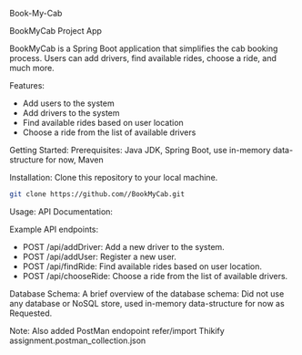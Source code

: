 Book-My-Cab

BookMyCab Project App

BookMyCab is a Spring Boot application that simplifies the cab booking process. Users can add drivers, find available rides, choose a ride, and much more.

Features:
- Add users to the system
- Add drivers to the system
- Find available rides based on user location
- Choose a ride from the list of available drivers

Getting Started:
Prerequisites: Java JDK, Spring Boot, use in-memory data-structure for now, Maven

Installation:
Clone this repository to your local machine.

```bash
git clone https://github.com//BookMyCab.git
```

Usage:
API Documentation:

Example API endpoints:
- POST /api/addDriver: Add a new driver to the system.
- POST /api/addUser: Register a new user.
- POST /api/findRide: Find available rides based on user location.
- POST /api/chooseRide: Choose a ride from the list of available drivers.

Database Schema:
A brief overview of the database schema:
Did not use any database or NoSQL store, used in-memory data-structure for now as Requested.

Note: Also added PostMan endopoint refer/import Thikify assignment.postman_collection.json 